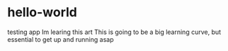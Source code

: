# hello-world
testing app
Im learing this art
This is going to be a big learning curve, but essential to get up and running asap
